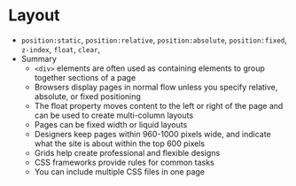 # Layout 
* `position:static`, `position:relative`, `position:absolute`, `position:fixed`, `z-index`, `float`, `clear`, 
* Summary
  * `<div>` elements are often used as containing elements to group together sections of a page
  * Browsers display pages in normal flow unless you specify relative, absolute, or fixed positioning
  * The float property moves content to the left or right of the page and can be used to create multi-column layouts
  * Pages can be fixed width or liquid layouts
  * Designers keep pages within 960-1000 pixels wide, and indicate what the site is about within the top 600 pixels
  * Grids help create professional and flexible designs
  * CSS frameworks provide rules for common tasks
  * You can include multiple CSS files in one page